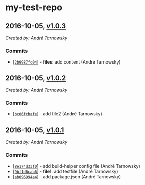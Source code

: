 # my-test-repo 

## 2016-10-05, [v1.0.3](https://github.com/lotterfriends/my-test-repo/releases/tag/1.0.3)

*Created by: André Tarnowsky*

### Commits
  - [[`2b9987fc04`](https://github.com/lotterfriends/my-test-repo/commit/2b9987fc04b98ac95c768847782e808d9df387ab)] - **files**: add content (André Tarnowsky)


## 2016-10-05, [v1.0.2](https://github.com/lotterfriends/my-test-repo/releases/tag/1.0.2)

*Created by: André Tarnowsky*

### Commits
  - [[`bc06fcbafe`](https://github.com/lotterfriends/my-test-repo/commit/bc06fcbafe46f66c01bf7a1ebde5a897af40d536)] - add file2 (André Tarnowsky)
## 2016-10-05, [v1.0.1](https://github.com/lotterfriends/my-test-repo/releases/tag/1.0.1)

*Created by: André Tarnowsky*

### Commits
  - [[`8e174d33f0`](https://github.com/lotterfriends/my-test-repo/commit/8e174d33f014be9bdf2271cd2fbe8e7fd92a62ff)] - add build-helper config file (André Tarnowsky)
  - [[`9bf1d6cab6`](https://github.com/lotterfriends/my-test-repo/commit/9bf1d6cab69d2ffef8d7244e0a25c6b2afe54b64)] - **file1**: add testfile (André Tarnowsky)
  - [[`ab096994a4`](https://github.com/lotterfriends/my-test-repo/commit/ab096994a4c2ac1bb3b0851ddc993a460a9d3e15)] - add package.json (André Tarnowsky)
